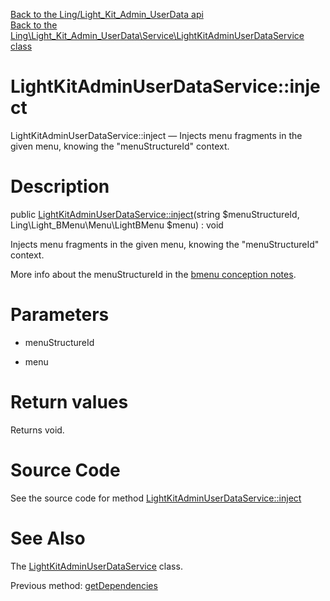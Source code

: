 [Back to the Ling/Light_Kit_Admin_UserData api](https://github.com/lingtalfi/Light_Kit_Admin_UserData/blob/master/doc/api/Ling/Light_Kit_Admin_UserData.md)<br>
[Back to the Ling\Light_Kit_Admin_UserData\Service\LightKitAdminUserDataService class](https://github.com/lingtalfi/Light_Kit_Admin_UserData/blob/master/doc/api/Ling/Light_Kit_Admin_UserData/Service/LightKitAdminUserDataService.md)


LightKitAdminUserDataService::inject
================



LightKitAdminUserDataService::inject — Injects menu fragments in the given menu, knowing the "menuStructureId" context.




Description
================


public [LightKitAdminUserDataService::inject](https://github.com/lingtalfi/Light_Kit_Admin_UserData/blob/master/doc/api/Ling/Light_Kit_Admin_UserData/Service/LightKitAdminUserDataService/inject.md)(string $menuStructureId, Ling\Light_BMenu\Menu\LightBMenu $menu) : void




Injects menu fragments in the given menu, knowing the "menuStructureId" context.

More info about the menuStructureId in the [bmenu conception notes](https://github.com/lingtalfi/Light_BMenu/blob/master/doc/pages/conception-notes.md).




Parameters
================


- menuStructureId

    

- menu

    


Return values
================

Returns void.








Source Code
===========
See the source code for method [LightKitAdminUserDataService::inject](https://github.com/lingtalfi/Light_Kit_Admin_UserData/blob/master/Service/LightKitAdminUserDataService.php#L260-L280)


See Also
================

The [LightKitAdminUserDataService](https://github.com/lingtalfi/Light_Kit_Admin_UserData/blob/master/doc/api/Ling/Light_Kit_Admin_UserData/Service/LightKitAdminUserDataService.md) class.

Previous method: [getDependencies](https://github.com/lingtalfi/Light_Kit_Admin_UserData/blob/master/doc/api/Ling/Light_Kit_Admin_UserData/Service/LightKitAdminUserDataService/getDependencies.md)<br>

